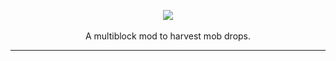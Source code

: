 <p align="center">
  <img src="https://raw.githubusercontent.com/wootrevived/wootrevived/refs/heads/1.21.1/src/main/resources/woot_revived.png" />
  <br>
  <br>
  A multiblock mod to harvest mob drops.
  <br>
</p>

---

